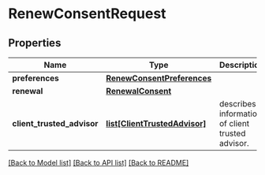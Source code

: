 # RenewConsentRequest


## Properties
Name | Type | Description | Notes
------------ | ------------- | ------------- | -------------
**preferences** | [**RenewConsentPreferences**](RenewConsentPreferences.md) |  | [optional] 
**renewal** | [**RenewalConsent**](RenewalConsent.md) |  | [optional] 
**client_trusted_advisor** | [**list[ClientTrustedAdvisor]**](ClientTrustedAdvisor.md) | describes information of client trusted advisor. | 

[[Back to Model list]](../README.md#documentation-for-models) [[Back to API list]](../README.md#documentation-for-api-endpoints) [[Back to README]](../README.md)


